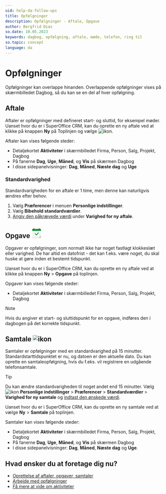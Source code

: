 ```yaml
---
uid: help-da-follow-ups
title: Opfølgninger
description: Opfølgninger - Aftale, Opgave
author: Bergfrid Dias
so.date: 10.05.2023
keywords: dagbog, opfølgning, aftale, møde, telefon, ring til
so.topic: concept
language: da
---
```


# Opfølgninger

Opfølgninger kan overlappe hinanden. Overlappende opfølgninger vises på skærmbilledet Dagbog, så du kan se en del af hver opfølgning.

## <a id="apt" />Aftale

Aftaler er opfølgninger med defineret start- og sluttid, for eksempel møder. Uanset hvor du er i SuperOffice CRM, kan du oprette en ny aftale ved at klikke på knappen **Ny** på Toplinjen og vælge ![ikon][img1].

Aftaler kan vises følgende steder:

* Detaljekortet **Aktiviteter** i skærmbilledet Firma, Person, Salg, Projekt, Dagbog
* På fanerne **Dag**, **Uge**, **Måned**, og **Vis** på skærmen Dagbog
* I disse sidepanelvisninger: **Dag**, **Måned**, **Næste dag** og **Uge**

### Standardvarighed

Standardvarigheden for en aftale er 1 time, men denne kan naturligvis ændres efter behov.

1. Vælg **Præferencer** i menuen **Personlige indstillinger**.
1. Vælg **Bibehold standardværdier**.
1. [Angiv den påkrævede værdi][1] under **Varighed for ny aftale**.

## <a id="task" />Opgave ![ikon][img2]

Opgaver er opfølgninger, som normalt ikke har noget fastlagt klokkeslæt eller varighed. De har altid en datofrist - det kan f.eks. være noget, du skal huske at gøre inden et bestemt tidspunkt.

Uanset hvor du er i SuperOffice CRM, kan du oprette en ny aftale ved at klikke på knappen **Ny** > **Opgave** på toplinjen.

Opgaver kan vises følgende steder:

* Detaljekortet **Aktiviteter** i skærmbilledet Firma, Person, Salg, Projekt, Dagbog

> [!NOTE]
> Hvis du angiver et start- og sluttidspunkt for en opgave, indføres den i dagbogen på det korrekte tidspunkt.

## <a id="call" />Samtale ![ikon][img3]

Samtaler er opfølgninger med en standardvarighed på 15 minutter. Standardstarttidspunktet er nu, og datoen er den aktuelle dato. Du kan oprette en samtaleopfølgning, hvis du f.eks. vil registrere en udgående telefonsamtale.

> [!TIP]
> Du kan ændre standardvarigheden til noget andet end 15 minutter. Vælg ![ikon][img4] **Personlige indstillinger** > **Præferencer** > **Standardværdier** > **Varighed for ny samtale** og [indtast den ønskede værdi][1].

Uanset hvor du er i SuperOffice CRM, kan du oprette en ny samtale ved at vælge **Ny** > **Samtale** på toplinjen.

Samtaler kan vises følgende steder:

* Detaljekortet **Aktiviteter** i skærmbilledet Firma, Person, Salg, Projekt, Dagbog
* På fanerne **Dag**, **Uge**, **Måned**, og **Vis** på skærmen Dagbog
* I disse sidepanelvisninger: **Dag**, **Måned**, **Næste dag** og **Uge**.

## Hvad ønsker du at foretage dig nu?

* [Oprettelse af aftaler, opgaver, samtaler][2]
* [Arbejde med opfølgninger][3]
* [Få mere at vide om aktiviteter][4]

<!-- Referenced links -->
[1]: ../../learn/getting-started/preferences.md
[2]: create-follow-up.md
[3]: index.md
[4]: ../../learn/basics/activity.md

<!-- Referenced images -->
[img1]: ../../../../common/icons/appointment.png
[img2]: ../../../../common/icons/appointment-task-h32.png
[img3]: ../../../../common/icons/phone-h32.png
[img4]: ../../../media/icons/personal-settings-small.png
